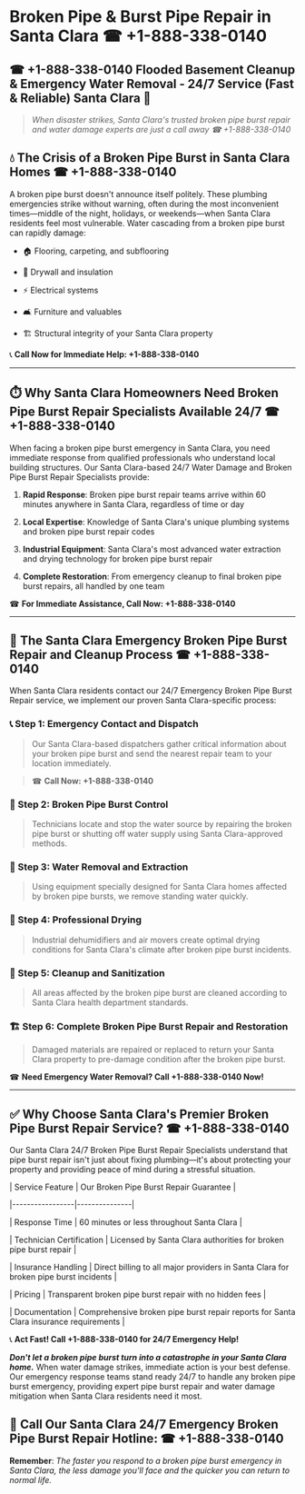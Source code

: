 # Broken Pipe & Burst Pipe Repair in Santa Clara ☎ +1-888-338-0140  
## ☎ +1-888-338-0140 Flooded Basement Cleanup & Emergency Water Removal - 24/7 Service (Fast & Reliable) Santa Clara 🚨  

> *When disaster strikes, Santa Clara's trusted broken pipe burst repair and water damage experts are just a call away ☎ +1-888-338-0140*  

## 💧 The Crisis of a Broken Pipe Burst in Santa Clara Homes ☎ +1-888-338-0140  

A broken pipe burst doesn't announce itself politely. These plumbing emergencies strike without warning, often during the most inconvenient times—middle of the night, holidays, or weekends—when Santa Clara residents feel most vulnerable. Water cascading from a broken pipe burst can rapidly damage:  

* 🏠 Flooring, carpeting, and subflooring  
* 🧱 Drywall and insulation  
* ⚡ Electrical systems  
* 🛋️ Furniture and valuables  
* 🏗️ Structural integrity of your Santa Clara property  

📞 **Call Now for Immediate Help: +1-888-338-0140**  

---  

## ⏱️ Why Santa Clara Homeowners Need Broken Pipe Burst Repair Specialists Available 24/7 ☎ +1-888-338-0140  

When facing a broken pipe burst emergency in Santa Clara, you need immediate response from qualified professionals who understand local building structures. Our Santa Clara-based 24/7 Water Damage and Broken Pipe Burst Repair Specialists provide:  

1. **Rapid Response**: Broken pipe burst repair teams arrive within 60 minutes anywhere in Santa Clara, regardless of time or day  
2. **Local Expertise**: Knowledge of Santa Clara's unique plumbing systems and broken pipe burst repair codes  
3. **Industrial Equipment**: Santa Clara's most advanced water extraction and drying technology for broken pipe burst repair  
4. **Complete Restoration**: From emergency cleanup to final broken pipe burst repairs, all handled by one team  

☎ **For Immediate Assistance, Call Now: +1-888-338-0140**  

---  

## 🔧 The Santa Clara Emergency Broken Pipe Burst Repair and Cleanup Process ☎ +1-888-338-0140  

When Santa Clara residents contact our 24/7 Emergency Broken Pipe Burst Repair service, we implement our proven Santa Clara-specific process:  

### 📞 Step 1: Emergency Contact and Dispatch  
> Our Santa Clara-based dispatchers gather critical information about your broken pipe burst and send the nearest repair team to your location immediately.  
> ☎ **Call Now: +1-888-338-0140**  

### 🚿 Step 2: Broken Pipe Burst Control  
> Technicians locate and stop the water source by repairing the broken pipe burst or shutting off water supply using Santa Clara-approved methods.  

### 🌊 Step 3: Water Removal and Extraction  
> Using equipment specially designed for Santa Clara homes affected by broken pipe bursts, we remove standing water quickly.  

### 💨 Step 4: Professional Drying  
> Industrial dehumidifiers and air movers create optimal drying conditions for Santa Clara's climate after broken pipe burst incidents.  

### 🧼 Step 5: Cleanup and Sanitization  
> All areas affected by the broken pipe burst are cleaned according to Santa Clara health department standards.  

### 🏗️ Step 6: Complete Broken Pipe Burst Repair and Restoration  
> Damaged materials are repaired or replaced to return your Santa Clara property to pre-damage condition after the broken pipe burst.  

☎ **Need Emergency Water Removal? Call +1-888-338-0140 Now!**  

---  

## ✅ Why Choose Santa Clara's Premier Broken Pipe Burst Repair Service? ☎ +1-888-338-0140  

Our Santa Clara 24/7 Broken Pipe Burst Repair Specialists understand that pipe burst repair isn't just about fixing plumbing—it's about protecting your property and providing peace of mind during a stressful situation.  

| Service Feature | Our Broken Pipe Burst Repair Guarantee |  
|-----------------|---------------|  
| Response Time | 60 minutes or less throughout Santa Clara |  
| Technician Certification | Licensed by Santa Clara authorities for broken pipe burst repair |  
| Insurance Handling | Direct billing to all major providers in Santa Clara for broken pipe burst incidents |  
| Pricing | Transparent broken pipe burst repair with no hidden fees |  
| Documentation | Comprehensive broken pipe burst repair reports for Santa Clara insurance requirements |  

📞 **Act Fast! Call +1-888-338-0140 for 24/7 Emergency Help!**  

***Don't let a broken pipe burst turn into a catastrophe in your Santa Clara home.*** When water damage strikes, immediate action is your best defense. Our emergency response teams stand ready 24/7 to handle any broken pipe burst emergency, providing expert pipe burst repair and water damage mitigation when Santa Clara residents need it most.  

## 📱 Call Our Santa Clara 24/7 Emergency Broken Pipe Burst Repair Hotline: ☎ +1-888-338-0140  

**Remember**: *The faster you respond to a broken pipe burst emergency in Santa Clara, the less damage you'll face and the quicker you can return to normal life.*